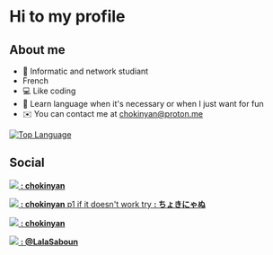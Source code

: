 # Hi  to my profile

## About me

* 📕 Informatic and network studiant
* French
* 💻 Like coding
* 🧠 Learn language when it's necessary or when I just want for fun
* ✉️ You can contact me at [chokinyan@proton.me](mailto:chokinyan@proton.me)

[![Top Language](https://github-readme-stats.vercel.app/api/top-langs/?username=chokinyan&langs_count=5&title_color=ba483c&text_color=ffffff&icon_color=0891b2&bg_color=1c1917&hide_border=false&locale=en&custom_title=Top%20%Languages)](https://github.com/chokinyan?tab=repositories)

## Social

[![](https://raw.githubusercontent.com/danielcranney/readme-generator/main/public/icons/socials/github.svg) **: chokinyan**  ](https://github.com/chokinyan)

[![](https://raw.githubusercontent.com/danielcranney/readme-generator/main/public/icons/socials/discord.svg) **: chokinyan** p1 if it doesn't work try  **: ちょきにゃぬ**]()

[![](https://raw.githubusercontent.com/danielcranney/readme-generator/main/public/icons/socials/stackoverflow.svg) **: chokinyan** ](https://stackoverflow.com/users/20725436/chokinyan)

[![](https://raw.githubusercontent.com/danielcranney/readme-generator/main/public/icons/socials/twitter.svg) **: @LalaSaboun**](https://twitter.com/LalaSaboun)
